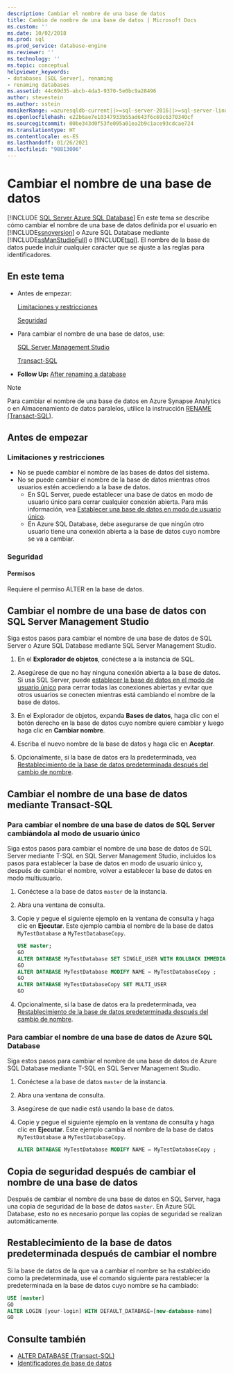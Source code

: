 ```yaml
---
description: Cambiar el nombre de una base de datos
title: Cambio de nombre de una base de datos | Microsoft Docs
ms.custom: ''
ms.date: 10/02/2018
ms.prod: sql
ms.prod_service: database-engine
ms.reviewer: ''
ms.technology: ''
ms.topic: conceptual
helpviewer_keywords:
- databases [SQL Server], renaming
- renaming databases
ms.assetid: 44c69d35-abcb-4da3-9370-5e0bc9a28496
author: stevestein
ms.author: sstein
monikerRange: =azuresqldb-current||>=sql-server-2016||>=sql-server-linux-2017||=azuresqldb-mi-current
ms.openlocfilehash: e22b6ae7e10347933b55ad643f6c69c6370340cf
ms.sourcegitcommit: 00be343d0f53fe095a01ea2b9c1ace93cdcae724
ms.translationtype: HT
ms.contentlocale: es-ES
ms.lasthandoff: 01/26/2021
ms.locfileid: "98813006"
---
```

# <a name="rename-a-database"></a>Cambiar el nombre de una base de datos

[!INCLUDE [SQL Server Azure SQL Database](../../includes/applies-to-version/sql-asdb.md)]
  En este tema se describe cómo cambiar el nombre de una base de datos definida por el usuario en [!INCLUDE[ssnoversion](../../includes/ssnoversion-md.md)] o Azure SQL Database mediante [!INCLUDE[ssManStudioFull](../../includes/ssmanstudiofull-md.md)] o [!INCLUDE[tsql](../../includes/tsql-md.md)]. El nombre de la base de datos puede incluir cualquier carácter que se ajuste a las reglas para identificadores.  
  
## <a name="in-this-topic"></a>En este tema
  
- Antes de empezar:  
  
     [Limitaciones y restricciones](#limitations-and-restrictions)  
  
     [Seguridad](#security)  
  
- Para cambiar el nombre de una base de datos, use:  
  
     [SQL Server Management Studio](#rename-a-database-using-sql-server-management-studio)  
  
     [Transact-SQL](#rename-a-database-using-transact-sql)  
  
- **Follow Up:**  [After renaming a database](#backup-after-renaming-a-database)  

> [!NOTE]
> Para cambiar el nombre de una base de datos en Azure Synapse Analytics o en Almacenamiento de datos paralelos, utilice la instrucción [RENAME (Transact-SQL)](../../t-sql/statements/rename-transact-sql.md).
  
## <a name="before-you-begin"></a>Antes de empezar
  
### <a name="limitations-and-restrictions"></a>Limitaciones y restricciones  
  
- No se puede cambiar el nombre de las bases de datos del sistema.
- No se puede cambiar el nombre de la base de datos mientras otros usuarios estén accediendo a la base de datos. 
  - En SQL Server, puede establecer una base de datos en modo de usuario único para cerrar cualquier conexión abierta. Para más información, vea [Establecer una base de datos en modo de usuario único](../../relational-databases/databases/set-a-database-to-single-user-mode.md).
  - En Azure SQL Database, debe asegurarse de que ningún otro usuario tiene una conexión abierta a la base de datos cuyo nombre se va a cambiar.
  
### <a name="security"></a>Seguridad  
  
#### <a name="permissions"></a>Permisos

Requiere el permiso ALTER en la base de datos.  
  
## <a name="rename-a-database-using-sql-server-management-studio"></a>Cambiar el nombre de una base de datos con SQL Server Management Studio

Siga estos pasos para cambiar el nombre de una base de datos de SQL Server o Azure SQL Database mediante SQL Server Management Studio.

  
1. En el **Explorador de objetos**, conéctese a la instancia de SQL.  
  
2. Asegúrese de que no hay ninguna conexión abierta a la base de datos. Si usa SQL Server, puede [establecer la base de datos en el modo de usuario único](../../relational-databases/databases/set-a-database-to-single-user-mode.md) para cerrar todas las conexiones abiertas y evitar que otros usuarios se conecten mientras está cambiando el nombre de la base de datos.  
  
3. En el Explorador de objetos, expanda **Bases de datos**, haga clic con el botón derecho en la base de datos cuyo nombre quiere cambiar y luego haga clic en **Cambiar nombre**.  
  
4. Escriba el nuevo nombre de la base de datos y haga clic en **Aceptar**.  
  
5. Opcionalmente, si la base de datos era la predeterminada, vea [Restablecimiento de la base de datos predeterminada después del cambio de nombre](#reset-your-default-database-after-rename).

## <a name="rename-a-database-using-transact-sql"></a>Cambiar el nombre de una base de datos mediante Transact-SQL  
  
### <a name="to-rename-a-sql-server-database-by-placing-it-in-single-user-mode"></a>Para cambiar el nombre de una base de datos de SQL Server cambiándola al modo de usuario único

Siga estos pasos para cambiar el nombre de una base de datos de SQL Server mediante T-SQL en SQL Server Management Studio, incluidos los pasos para establecer la base de datos en modo de usuario único y, después de cambiar el nombre, volver a establecer la base de datos en modo multiusuario.
  
1. Conéctese a la base de datos `master` de la instancia.  
2. Abra una ventana de consulta.  
3. Copie y pegue el siguiente ejemplo en la ventana de consulta y haga clic en **Ejecutar**. Este ejemplo cambia el nombre de la base de datos `MyTestDatabase` a `MyTestDatabaseCopy`.
  
   ```sql
   USE master;  
   GO  
   ALTER DATABASE MyTestDatabase SET SINGLE_USER WITH ROLLBACK IMMEDIATE
   GO
   ALTER DATABASE MyTestDatabase MODIFY NAME = MyTestDatabaseCopy ;
   GO  
   ALTER DATABASE MyTestDatabaseCopy SET MULTI_USER
   GO
   ```  

4. Opcionalmente, si la base de datos era la predeterminada, vea [Restablecimiento de la base de datos predeterminada después del cambio de nombre](#reset-your-default-database-after-rename).

### <a name="to-rename-an-azure-sql-database-database"></a>Para cambiar el nombre de una base de datos de Azure SQL Database

Siga estos pasos para cambiar el nombre de una base de datos de Azure SQL Database mediante T-SQL en SQL Server Management Studio.
  
1. Conéctese a la base de datos `master` de la instancia.  
2. Abra una ventana de consulta.
3. Asegúrese de que nadie está usando la base de datos.
4. Copie y pegue el siguiente ejemplo en la ventana de consulta y haga clic en **Ejecutar**. Este ejemplo cambia el nombre de la base de datos `MyTestDatabase` a `MyTestDatabaseCopy`.
  
   ```sql
   ALTER DATABASE MyTestDatabase MODIFY NAME = MyTestDatabaseCopy ;
   ```  

## <a name="backup-after-renaming-a-database"></a>Copia de seguridad después de cambiar el nombre de una base de datos  

Después de cambiar el nombre de una base de datos en SQL Server, haga una copia de seguridad de la base de datos `master`. En Azure SQL Database, esto no es necesario porque las copias de seguridad se realizan automáticamente.  
  
## <a name="reset-your-default-database-after-rename"></a>Restablecimiento de la base de datos predeterminada después de cambiar el nombre

Si la base de datos de la que va a cambiar el nombre se ha establecido como la predeterminada, use el comando siguiente para restablecer la predeterminada en la base de datos cuyo nombre se ha cambiado:


```sql
USE [master]
GO
ALTER LOGIN [your-login] WITH DEFAULT_DATABASE=[new-database-name]
GO
```


## <a name="see-also"></a>Consulte también

- [ALTER DATABASE (Transact-SQL)](../../t-sql/statements/alter-database-transact-sql.md)
- [Identificadores de base de datos](../../relational-databases/databases/database-identifiers.md)  
